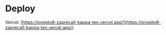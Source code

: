 # Deploy
Vercel: [https://projeto8-zaprecall-kappa-ten.vercel.app/](https://projeto8-zaprecall-kappa-ten.vercel.app/)
